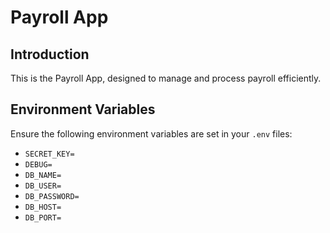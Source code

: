 # Payroll App

## Introduction

This is the Payroll App, designed to manage and process payroll efficiently.

## Environment Variables

Ensure the following environment variables are set in your `.env` files:

- `SECRET_KEY=`
- `DEBUG=`
- `DB_NAME=`
- `DB_USER=`
- `DB_PASSWORD=`
- `DB_HOST=`
- `DB_PORT=`

